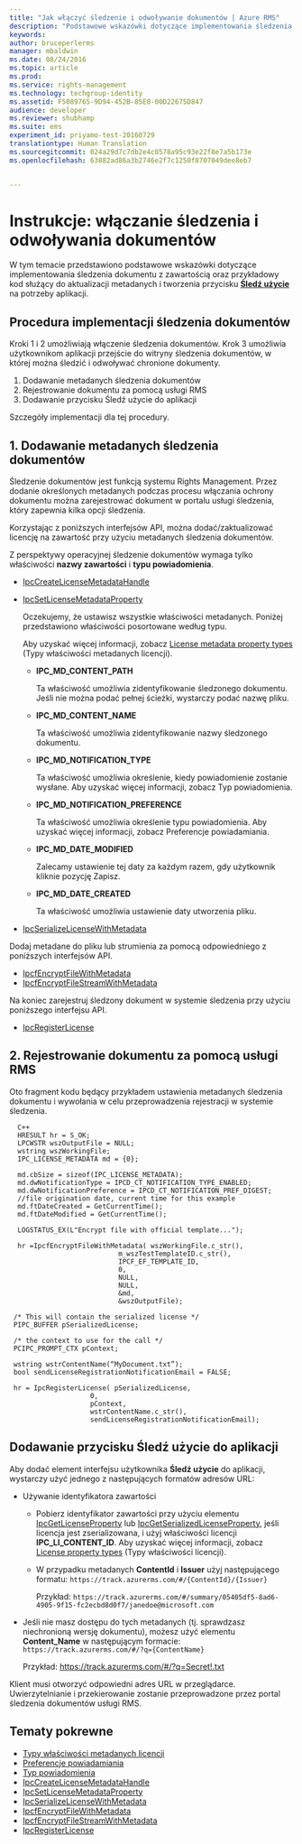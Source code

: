 ```yaml
---
title: "Jak włączyć śledzenie i odwoływanie dokumentów | Azure RMS"
description: "Podstawowe wskazówki dotyczące implementowania śledzenia dokumentów"
keywords: 
author: bruceperlerms
manager: mbaldwin
ms.date: 08/24/2016
ms.topic: article
ms.prod: 
ms.service: rights-management
ms.technology: techgroup-identity
ms.assetid: F5089765-9D94-452B-85E0-00D22675D847
audience: developer
ms.reviewer: shubhamp
ms.suite: ems
experiment_id: priyamo-test-20160729
translationtype: Human Translation
ms.sourcegitcommit: 024a29d7c7db2e4c0578a95c93e22f8e7a5b173e
ms.openlocfilehash: 63882ad86a3b2746e2f7c1250f8707049dee8eb7


---
```


# Instrukcje: włączanie śledzenia i odwoływania dokumentów

W tym temacie przedstawiono podstawowe wskazówki dotyczące implementowania śledzenia dokumentu z zawartością oraz przykładowy kod służący do aktualizacji metadanych i tworzenia przycisku [**Śledź użycie**](#add-a-track-usage-button-to-your-app) na potrzeby aplikacji.

## Procedura implementacji śledzenia dokumentów

Kroki 1 i 2 umożliwiają włączenie śledzenia dokumentów. Krok 3 umożliwia użytkownikom aplikacji przejście do witryny śledzenia dokumentów, w której można śledzić i odwoływać chronione dokumenty.

1. Dodawanie metadanych śledzenia dokumentów
2. Rejestrowanie dokumentu za pomocą usługi RMS
3. Dodawanie przycisku Śledź użycie do aplikacji

Szczegóły implementacji dla tej procedury.

## 1. Dodawanie metadanych śledzenia dokumentów

Śledzenie dokumentów jest funkcją systemu Rights Management. Przez dodanie określonych metadanych podczas procesu włączania ochrony dokumentu można zarejestrować dokument w portalu usługi śledzenia, który zapewnia kilka opcji śledzenia.

Korzystając z poniższych interfejsów API, można dodać/zaktualizować licencję na zawartość przy użyciu metadanych śledzenia dokumentów.


Z perspektywy operacyjnej śledzenie dokumentów wymaga tylko właściwości **nazwy zawartości** i **typu powiadomienia**.


- [IpcCreateLicenseMetadataHandle](/rights-management/sdk/2.1/api/win/functions#msipc_ipccreatelicensemetadatahandle)
- [IpcSetLicenseMetadataProperty](/rights-management/sdk/2.1/api/win/functions#msipc_ipcsetlicensemetadataproperty)

  Oczekujemy, że ustawisz wszystkie właściwości metadanych. Poniżej przedstawiono właściwości posortowane według typu.

  Aby uzyskać więcej informacji, zobacz [License metadata property types](/rights-management/sdk/2.1/api/win/constants#msipc_license_metadata_property_types) (Typy właściwości metadanych licencji).

  - **IPC_MD_CONTENT_PATH**

    Ta właściwość umożliwia zidentyfikowanie śledzonego dokumentu. Jeśli nie można podać pełnej ścieżki, wystarczy podać nazwę pliku.

  - **IPC_MD_CONTENT_NAME**

    Ta właściwość umożliwia zidentyfikowanie nazwy śledzonego dokumentu.

  - **IPC_MD_NOTIFICATION_TYPE**

    Ta właściwość umożliwia określenie, kiedy powiadomienie zostanie wysłane. Aby uzyskać więcej informacji, zobacz Typ powiadomienia.

  - **IPC_MD_NOTIFICATION_PREFERENCE**

    Ta właściwość umożliwia określenie typu powiadomienia. Aby uzyskać więcej informacji, zobacz Preferencje powiadamiania.

  - **IPC_MD_DATE_MODIFIED**

    Zalecamy ustawienie tej daty za każdym razem, gdy użytkownik kliknie pozycję Zapisz.

  - **IPC_MD_DATE_CREATED**

    Ta właściwość umożliwia ustawienie daty utworzenia pliku.

- [IpcSerializeLicenseWithMetadata](/rights-management/sdk/2.1/api/win/functions#msipc_ipcserializelicensemetadata)

Dodaj metadane do pliku lub strumienia za pomocą odpowiedniego z poniższych interfejsów API.

- [IpcfEncryptFileWithMetadata](/rights-management/sdk/2.1/api/win/functions#msipc_ipcfencryptfilewithmetadata)
- [IpcfEncryptFileStreamWithMetadata](/rights-management/sdk/2.1/api/win/functions#msipc_ipcfencryptfilestreamwithmetadata)

Na koniec zarejestruj śledzony dokument w systemie śledzenia przy użyciu poniższego interfejsu API.

- [IpcRegisterLicense](/rights-management/sdk/2.1/api/win/functions#msipc_ipcregisterlicense)


## 2. Rejestrowanie dokumentu za pomocą usługi RMS

Oto fragment kodu będący przykładem ustawienia metadanych śledzenia dokumentu i wywołania w celu przeprowadzenia rejestracji w systemie śledzenia.

      C++
      HRESULT hr = S_OK;
      LPCWSTR wszOutputFile = NULL;
      wstring wszWorkingFile;
      IPC_LICENSE_METADATA md = {0};

      md.cbSize = sizeof(IPC_LICENSE_METADATA);
      md.dwNotificationType = IPCD_CT_NOTIFICATION_TYPE_ENABLED;
      md.dwNotificationPreference = IPCD_CT_NOTIFICATION_PREF_DIGEST;
      //file origination date, current time for this example
      md.ftDateCreated = GetCurrentTime();
      md.ftDateModified = GetCurrentTime();

      LOGSTATUS_EX(L"Encrypt file with official template...");

      hr =IpcfEncryptFileWithMetadata( wszWorkingFile.c_str(),
                               m_wszTestTemplateID.c_str(),
                               IPCF_EF_TEMPLATE_ID,
                               0,
                               NULL,
                               NULL,
                               &md,
                               &wszOutputFile);

     /* This will contain the serialized license */
     PIPC_BUFFER pSerializedLicense;

     /* the context to use for the call */
     PCIPC_PROMPT_CTX pContext;

     wstring wstrContentName(“MyDocument.txt”);
     bool sendLicenseRegistrationNotificationEmail = FALSE;

     hr = IpcRegisterLicense( pSerializedLicense,
                        0,
                        pContext,
                        wstrContentName.c_str(),
                        sendLicenseRegistrationNotificationEmail);

## Dodawanie przycisku **Śledź użycie** do aplikacji

Aby dodać element interfejsu użytkownika **Śledź użycie** do aplikacji, wystarczy użyć jednego z następujących formatów adresów URL:

- Używanie identyfikatora zawartości
  - Pobierz identyfikator zawartości przy użyciu elementu [IpcGetLicenseProperty](/rights-management/sdk/2.1/api/win/functions#msipc_ipcgetlicenseproperty) lub [IpcGetSerializedLicenseProperty](/rights-management/sdk/2.1/api/win/functions#msipc_ipcgetserializedlicenseproperty), jeśli licencja jest zserializowana, i użyj właściwości licencji **IPC_LI_CONTENT_ID**. Aby uzyskać więcej informacji, zobacz [License property types](/rights-management/sdk/2.1/api/win/constants#msipc_license_property_types) (Typy właściwości licencji).
  - W przypadku metadanych **ContentId** i **Issuer** użyj następującego formatu: `https://track.azurerms.com/#/{ContentId}/{Issuer}`

    Przykład: `https://track.azurerms.com/#/summary/05405df5-8ad6-4905-9f15-fc2ecbd8d0f7/janedoe@microsoft.com`

- Jeśli nie masz dostępu do tych metadanych (tj. sprawdzasz niechronioną wersję dokumentu), możesz użyć elementu **Content_Name** w następującym formacie: `https://track.azurerms.com/#/?q={ContentName}`

  Przykład: https://track.azurerms.com/#/?q=Secret!.txt

Klient musi otworzyć odpowiedni adres URL w przeglądarce. Uwierzytelnianie i przekierowanie zostanie przeprowadzone przez portal śledzenia dokumentów usługi RMS.

## Tematy pokrewne

* [Typy właściwości metadanych licencji](/rights-management/sdk/2.1/api/win/constants#msipc_license_metadata_property_types)
* [Preferencje powiadamiania](/rights-management/sdk/2.1/api/win/constants#msipc_notification_preference)
* [Typ powiadomienia](/rights-management/sdk/2.1/api/win/constants#msipc_notification_type)
* [IpcCreateLicenseMetadataHandle](/rights-management/sdk/2.1/api/win/functions#msipc_ipccreatelicensemetadatahandle)
* [IpcSetLicenseMetadataProperty](/rights-management/sdk/2.1/api/win/functions#msipc_ipcsetlicensemetadataproperty)
* [IpcSerializeLicenseWithMetadata](/rights-management/sdk/2.1/api/win/functions#msipc_ipcserializelicensemetadata)
* [IpcfEncryptFileWithMetadata](/rights-management/sdk/2.1/api/win/functions#msipc_ipcfencryptfilewithmetadata)
* [IpcfEncryptFileStreamWithMetadata](/rights-management/sdk/2.1/api/win/functions#msipc_ipcfencryptfilestreamwithmetadata)
* [IpcRegisterLicense](/rights-management/sdk/2.1/api/win/functions#msipc_ipcregisterlicense)

 



<!--HONumber=Aug16_HO4-->



